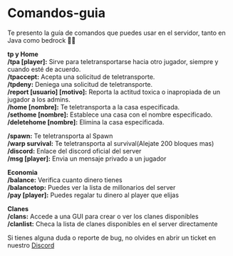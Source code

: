 # Comandos-guia
Te presento la guía de comandos que puedes usar en el servidor, tanto en Java como bedrock 👨‍💻

**tp y Home**
<br>
**/tpa [player]:** Sirve para teletransportarse hacia otro jugador, siempre y cuando esté de acuerdo.
<br>
**/tpaccept:** Acepta una solicitud de teletransporte.
<br>
**/tpdeny:** Deniega una solicitud de teletransporte.
<br>
**/report [usuario] [motivo]:** Reporta la actitud toxica o inapropiada de un jugador a los admins.
<br>
**/home [nombre]:** Te teletransporta a la casa especificada.
<br>
**/sethome [nombre]:** Establece una casa con el nombre especificado.
<br>
**/deletehome [nombre]:** Elimina la casa especificada.
<br>

**/spawn:** Te teletransporta al Spawn
<br>
**/warp survival:** Te teletransporta al survival(Alejate 200 bloques mas)
<br>
**/discord:** Enlace del discord oficial del server
<br>
**/msg [player]:** Envia un mensaje privado a un jugador
<br>


**Economia**
<br>
**/balance:** Verifica cuanto dinero tienes
<br>
**/balancetop:** Puedes ver la lista de millonarios del server
<br>
**/pay [player]:** Puedes regalar tu dinero al player que elijas 
<br>

**Clanes**
<br>
**/clans:** Accede a una GUI para crear o ver los clanes disponibles
<br>
**/clanlist:** Checa la lista de clanes disponibles en el server directamente
<br>


Si tienes alguna duda o reporte de bug, no olvides en abrir un ticket en nuestro <a href="https://discord.gg/HA3AwYpwa4" target="_blank">Discord</a>
